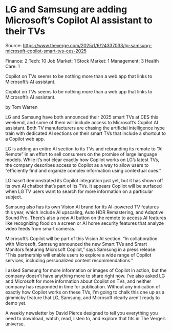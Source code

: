 # LG and Samsung are adding Microsoft’s Copilot AI assistant to their TVs

Source: https://www.theverge.com/2025/1/6/24337033/lg-samsung-microsoft-copilot-smart-tvs-ces-2025

Finance: 2
Tech: 10
Job Market: 1
Stock Market: 1
Management: 3
Health Care: 1

Copilot on TVs seems to be nothing more than a web app that links to Microsoft’s AI assistant.

Copilot on TVs seems to be nothing more than a web app that links to Microsoft’s AI assistant.

by  Tom Warren

LG and Samsung have both announced their 2025 smart TVs at CES this weekend, and some of them will include access to Microsoft’s Copilot AI assistant. Both TV manufacturers are chasing the artificial intelligence hype train with dedicated AI sections on their smart TVs that include a shortcut to a Copilot web app.

LG is adding an entire AI section to its TVs and rebranding its remote to “AI Remote” in an effort to sell consumers on the promise of large language models. While it’s not clear exactly how Copilot works on LG’s latest TVs, the company describes access to Copilot as a way to allow users to “efficiently find and organize complex information using contextual cues.”

LG hasn’t demonstrated its Copilot integration just yet, but it has shown off its own AI chatbot that’s part of its TVs. It appears Copilot will be surfaced when LG TV users want to search for more information on a particular subject.

Samsung also has its own Vision AI brand for its AI-powered TV features this year, which include AI upscaling, Auto HDR Remastering, and Adaptive Sound Pro. There’s also a new AI button on the remote to access AI features like recognizing food on a screen or AI home security features that analyze video feeds from smart cameras.

Microsoft’s Copilot will be part of this Vision AI section. “In collaboration with Microsoft, Samsung announced the new Smart TVs and Smart Monitors featuring Microsoft Copilot,” says Samsung in a press release. “This partnership will enable users to explore a wide range of Copilot services, including personalized content recommendations.”

I asked Samsung for more information or images of Copilot in action, but the company doesn’t have anything more to share right now. I’ve also asked LG and Microsoft for more information about Copilot on TVs, and neither company has responded in time for publication. Without any indication of exactly how Copilot works on these TVs, I’m going to chalk this one up as a gimmicky feature that LG, Samsung, and Microsoft clearly aren’t ready to demo yet.

A weekly newsletter by David Pierce designed to tell you everything you need to download, watch, read, listen to, and explore that fits in The Verge’s universe.
